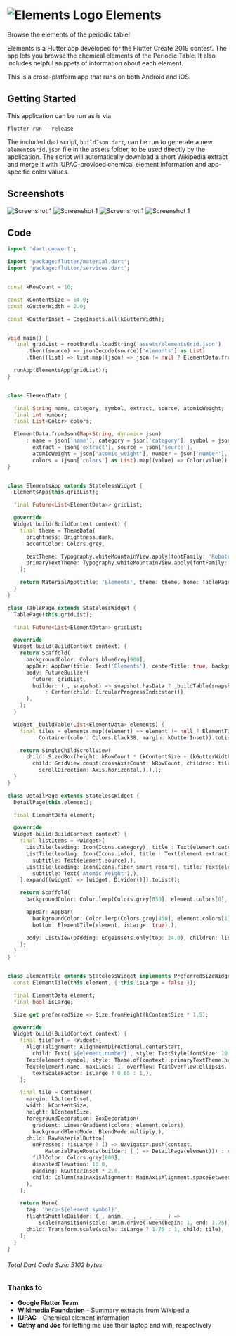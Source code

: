 # ![Elements Logo](assets/launcher_icons/app_icon.png) Elements

Browse the elements of the periodic table!

Elements is a Flutter app developed for the Flutter Create 2019 contest. The app lets you browse the chemical elements of the Periodic Table. It also includes helpful snippets of information about each element.

This is a cross-platform app that runs on both Android and iOS.


## Getting Started

This application can be run as is via

```
flutter run --release
```

The included dart script, `buildJson.dart`, can be run to generate a new `elementsGrid.json` file in the assets folder, to be used directly by the application. The script will automatically download a short Wikipedia extract and merge it with IUPAC-provided chemical element information and app-specific color values.


## Screenshots
![Screenshot 1](assets/screenshots/screenshot_1.png)
![Screenshot 1](assets/screenshots/screenshot_2.png)
![Screenshot 1](assets/screenshots/screenshot_3.png)
![Screenshot 1](assets/screenshots/screenshot_4.png)


## Code

``` dart
import 'dart:convert';

import 'package:flutter/material.dart';
import 'package:flutter/services.dart';


const kRowCount = 10;

const kContentSize = 64.0;
const kGutterWidth = 2.0;

const kGutterInset = EdgeInsets.all(kGutterWidth);


void main() {
  final gridList = rootBundle.loadString('assets/elementsGrid.json')
      .then((source) => jsonDecode(source)['elements'] as List)
      .then((list) => list.map((json) => json != null ? ElementData.fromJson(json) : null).toList());

  runApp(ElementsApp(gridList));
}


class ElementData {

  final String name, category, symbol, extract, source, atomicWeight;
  final int number;
  final List<Color> colors;

  ElementData.fromJson(Map<String, dynamic> json)
      : name = json['name'], category = json['category'], symbol = json['symbol'],
        extract = json['extract'], source = json['source'],
        atomicWeight = json['atomic_weight'], number = json['number'],
        colors = (json['colors'] as List).map((value) => Color(value)).toList();
}


class ElementsApp extends StatelessWidget {
  ElementsApp(this.gridList);

  final Future<List<ElementData>> gridList;

  @override
  Widget build(BuildContext context) {
    final theme = ThemeData(
      brightness: Brightness.dark,
      accentColor: Colors.grey,

      textTheme: Typography.whiteMountainView.apply(fontFamily: 'Roboto Condensed'),
      primaryTextTheme: Typography.whiteMountainView.apply(fontFamily: 'Share Tech Mono'),
    );

    return MaterialApp(title: 'Elements', theme: theme, home: TablePage(gridList));
  }
}

class TablePage extends StatelessWidget {
  TablePage(this.gridList);

  final Future<List<ElementData>> gridList;

  @override
  Widget build(BuildContext context) {
    return Scaffold(
      backgroundColor: Colors.blueGrey[900],
      appBar: AppBar(title: Text('Elements'), centerTitle: true, backgroundColor: Colors.blueGrey[800]),
      body: FutureBuilder(
        future: gridList,
        builder: (_, snapshot) => snapshot.hasData ? _buildTable(snapshot.data)
            : Center(child: CircularProgressIndicator()),
      ),
    );
  }

  Widget _buildTable(List<ElementData> elements) {
    final tiles = elements.map((element) => element != null ? ElementTile(element)
        : Container(color: Colors.black38, margin: kGutterInset)).toList();

    return SingleChildScrollView(
      child: SizedBox(height: kRowCount * (kContentSize + (kGutterWidth * 2)),
        child: GridView.count(crossAxisCount: kRowCount, children: tiles,
          scrollDirection: Axis.horizontal,),),);
  }
}

class DetailPage extends StatelessWidget {
  DetailPage(this.element);

  final ElementData element;

  @override
  Widget build(BuildContext context) {
    final listItems = <Widget>[
      ListTile(leading: Icon(Icons.category), title : Text(element.category.toUpperCase())),
      ListTile(leading: Icon(Icons.info), title : Text(element.extract),
        subtitle: Text(element.source),),
      ListTile(leading: Icon(Icons.fiber_smart_record), title: Text(element.atomicWeight),
        subtitle: Text('Atomic Weight'),),
    ].expand((widget) => [widget, Divider()]).toList();

    return Scaffold(
      backgroundColor: Color.lerp(Colors.grey[850], element.colors[0], 0.07),

      appBar: AppBar(
        backgroundColor: Color.lerp(Colors.grey[850], element.colors[1], 0.2),
        bottom: ElementTile(element, isLarge: true),),

      body: ListView(padding: EdgeInsets.only(top: 24.0), children: listItems),
    );
  }
}


class ElementTile extends StatelessWidget implements PreferredSizeWidget {
  const ElementTile(this.element, { this.isLarge = false });

  final ElementData element;
  final bool isLarge;

  Size get preferredSize => Size.fromHeight(kContentSize * 1.5);

  @override
  Widget build(BuildContext context) {
    final tileText = <Widget>[
      Align(alignment: AlignmentDirectional.centerStart,
        child: Text('${element.number}', style: TextStyle(fontSize: 10.0)),),
      Text(element.symbol, style: Theme.of(context).primaryTextTheme.headline),
      Text(element.name, maxLines: 1, overflow: TextOverflow.ellipsis,
        textScaleFactor: isLarge ? 0.65 : 1,),
    ];

    final tile = Container(
      margin: kGutterInset,
      width: kContentSize,
      height: kContentSize,
      foregroundDecoration: BoxDecoration(
        gradient: LinearGradient(colors: element.colors),
        backgroundBlendMode: BlendMode.multiply,),
      child: RawMaterialButton(
        onPressed: !isLarge ? () => Navigator.push(context,
            MaterialPageRoute(builder: (_) => DetailPage(element))) : null,
        fillColor: Colors.grey[800],
        disabledElevation: 10.0,
        padding: kGutterInset * 2.0,
        child: Column(mainAxisAlignment: MainAxisAlignment.spaceBetween, children: tileText),
      ),
    );

    return Hero(
      tag: 'hero-${element.symbol}',
      flightShuttleBuilder: (_, anim, __, ___, ____) =>
          ScaleTransition(scale: anim.drive(Tween(begin: 1, end: 1.75)), child: tile),
      child: Transform.scale(scale: isLarge ? 1.75 : 1, child: tile),
    );
  }
}
``` 

###### Total Dart Code Size: 5102 bytes


### Thanks to
- **Google Flutter Team**
- **Wikimedia Foundation** - Summary extracts from Wikipedia
- **IUPAC** - Chemical element information
- **Cathy and Joe** for letting me use their laptop and wifi, respectively